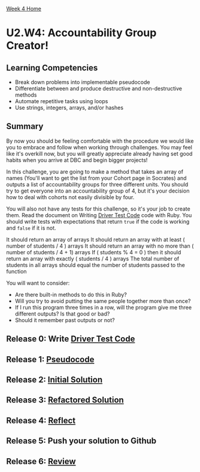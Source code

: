 [Week 4 Home](./)

# U2.W4: Accountability Group Creator!

## Learning Competencies
- Break down problems into implementable pseudocode 
- Differentiate between and produce destructive and non-destructive methods
- Automate repetitive tasks using loops
- Use strings, integers, arrays, and/or hashes

## Summary
By now you should be feeling comfortable with the procedure we would like you to embrace and follow when working through challenges. You may feel like it's overkill now, but you will greatly appreciate already having set good habits when you arrive at DBC and begin bigger projects!

In this challenge, you are going to make a method that takes an array of names (You'll want to get the list from your Cohort page in Socrates) and outputs a list of accountability groups for three different units. You should try to get everyone into an accountability group of 4, but it's your decision how to deal with cohorts not easily divisible by four. 

You will also not have any tests for this challenge, so it's your job to create them. Read the document on Writing [Driver Test Code](https://github.com/Devbootcamp/phase_0_handbook/blob/master/coding_references/driver_code.md) code with Ruby. You should write tests with expectations that return `true` if the code is working and `false` if it is not.

It should return an array of arrays
It should return an array with at least ( number of students / 4 ) arrays
It should return an array with no more than ( number of students / 4 + 1) arrays
If ( students % 4 = 0 ) then it should return an array with exactly ( students / 4 ) arrays
The total number of students in all arrays should equal the number of students passed to the function 


You will want to consider:
- Are there built-in methods to do this in Ruby?
- Will you try to avoid putting the same people together more than once?
- If I run this program three times in a row, will the program give me three different outputs? Is that good or bad?
- Should it remember past outputs or not?


## Release 0: Write [Driver Test Code](https://github.com/Devbootcamp/phase_0_handbook/blob/master/coding_references/driver_code.md)
## Release 1: [Pseudocode](https://github.com/Devbootcamp/phase_0_handbook/blob/master/coding_references/pseudocode.md)
## Release 2: [Initial Solution](https://github.com/Devbootcamp/phase_0_handbook/blob/master/coding_references/initial_solution.md)
## Release 3: [Refactored Solution](https://github.com/Devbootcamp/phase_0_handbook/blob/master/coding_references/refactoring.md)
## Release 4: [Reflect](https://github.com/Devbootcamp/phase_0_handbook/blob/master/coding_references/reflection_guidelines.md)
## Release 5: Push your solution to Github
## Release 6: [Review](https://github.com/Devbootcamp/phase_0_handbook/blob/master/coding_references/review.md)

